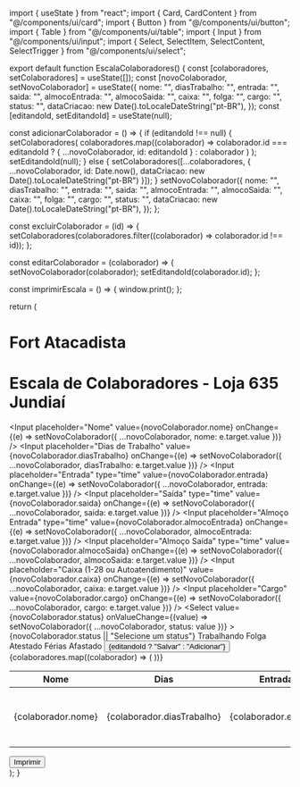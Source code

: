 import { useState } from "react";
import { Card, CardContent } from "@/components/ui/card";
import { Button } from "@/components/ui/button";
import { Table } from "@/components/ui/table";
import { Input } from "@/components/ui/input";
import { Select, SelectItem, SelectContent, SelectTrigger } from "@/components/ui/select";

export default function EscalaColaboradores() {
  const [colaboradores, setColaboradores] = useState([]);
  const [novoColaborador, setNovoColaborador] = useState({
    nome: "",
    diasTrabalho: "",
    entrada: "",
    saida: "",
    almocoEntrada: "",
    almocoSaida: "",
    caixa: "",
    folga: "",
    cargo: "",
    status: "",
    dataCriacao: new Date().toLocaleDateString("pt-BR"),
  });
  const [editandoId, setEditandoId] = useState(null);

  const adicionarColaborador = () => {
    if (editandoId !== null) {
      setColaboradores(
        colaboradores.map((colaborador) =>
          colaborador.id === editandoId ? { ...novoColaborador, id: editandoId } : colaborador
        )
      );
      setEditandoId(null);
    } else {
      setColaboradores([...colaboradores, { ...novoColaborador, id: Date.now(), dataCriacao: new Date().toLocaleDateString("pt-BR") }]);
    }
    setNovoColaborador({
      nome: "",
      diasTrabalho: "",
      entrada: "",
      saida: "",
      almocoEntrada: "",
      almocoSaida: "",
      caixa: "",
      folga: "",
      cargo: "",
      status: "",
      dataCriacao: new Date().toLocaleDateString("pt-BR"),
    });
  };

  const excluirColaborador = (id) => {
    setColaboradores(colaboradores.filter((colaborador) => colaborador.id !== id));
  };

  const editarColaborador = (colaborador) => {
    setNovoColaborador(colaborador);
    setEditandoId(colaborador.id);
  };

  const imprimirEscala = () => {
    window.print();
  };

  return (
    <div className="p-4 min-h-screen bg-gradient-to-r from-gray-900 to-gray-400 flex flex-col items-center">
      <h1 className="text-2xl font-bold mb-4 text-white">Fort Atacadista</h1>
      <h1 className="text-xl font-bold mb-4 text-white">Escala de Colaboradores - Loja 635 Jundiaí</h1>
      <Card className="w-full max-w-4xl">
        <CardContent className="grid grid-cols-3 gap-2 p-4">
          <Input
            placeholder="Nome"
            value={novoColaborador.nome}
            onChange={(e) => setNovoColaborador({ ...novoColaborador, nome: e.target.value })}
          />
          <Input
            placeholder="Dias de Trabalho"
            value={novoColaborador.diasTrabalho}
            onChange={(e) => setNovoColaborador({ ...novoColaborador, diasTrabalho: e.target.value })}
          />
          <Input
            placeholder="Entrada"
            type="time"
            value={novoColaborador.entrada}
            onChange={(e) => setNovoColaborador({ ...novoColaborador, entrada: e.target.value })}
          />
          <Input
            placeholder="Saída"
            type="time"
            value={novoColaborador.saida}
            onChange={(e) => setNovoColaborador({ ...novoColaborador, saida: e.target.value })}
          />
          <Input
            placeholder="Almoço Entrada"
            type="time"
            value={novoColaborador.almocoEntrada}
            onChange={(e) => setNovoColaborador({ ...novoColaborador, almocoEntrada: e.target.value })}
          />
          <Input
            placeholder="Almoço Saída"
            type="time"
            value={novoColaborador.almocoSaida}
            onChange={(e) => setNovoColaborador({ ...novoColaborador, almocoSaida: e.target.value })}
          />
          <Input
            placeholder="Caixa (1-28 ou Autoatendimento)"
            value={novoColaborador.caixa}
            onChange={(e) => setNovoColaborador({ ...novoColaborador, caixa: e.target.value })}
          />
          <Input
            placeholder="Cargo"
            value={novoColaborador.cargo}
            onChange={(e) => setNovoColaborador({ ...novoColaborador, cargo: e.target.value })}
          />
          <Select
            value={novoColaborador.status}
            onValueChange={(value) => setNovoColaborador({ ...novoColaborador, status: value })}
          >
            <SelectTrigger className="w-full">{novoColaborador.status || "Selecione um status"}</SelectTrigger>
            <SelectContent>
              <SelectItem value="Trabalhando">Trabalhando</SelectItem>
              <SelectItem value="Folga">Folga</SelectItem>
              <SelectItem value="Atestado">Atestado</SelectItem>
              <SelectItem value="Férias">Férias</SelectItem>
              <SelectItem value="Afastado">Afastado</SelectItem>
            </SelectContent>
          </Select>
          <Button onClick={adicionarColaborador}>{editandoId ? "Salvar" : "Adicionar"}</Button>
        </CardContent>
      </Card>
      <Table className="mt-4 w-full max-w-4xl">
        <thead>
          <tr>
            <th>Nome</th>
            <th>Dias</th>
            <th>Entrada</th>
            <th>Saída</th>
            <th>Almoço</th>
            <th>Caixa</th>
            <th>Cargo</th>
            <th>Status</th>
            <th>Data</th>
            <th>Ações</th>
          </tr>
        </thead>
        <tbody>
          {colaboradores.map((colaborador) => (
            <tr key={colaborador.id}>
              <td>{colaborador.nome}</td>
              <td>{colaborador.diasTrabalho}</td>
              <td>{colaborador.entrada}</td>
              <td>{colaborador.saida}</td>
              <td>{colaborador.almocoEntrada} - {colaborador.almocoSaida}</td>
              <td>{colaborador.caixa}</td>
              <td>{colaborador.cargo}</td>
              <td>{colaborador.status}</td>
              <td>{colaborador.dataCriacao}</td>
              <td>
                <Button onClick={() => editarColaborador(colaborador)}>Editar</Button>
                <Button onClick={() => excluirColaborador(colaborador.id)} variant="destructive">Excluir</Button>
              </td>
            </tr>
          ))}
        </tbody>
      </Table>
      <Button className="mt-4" onClick={imprimirEscala}>Imprimir</Button>
    </div>
  );
}
